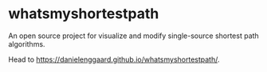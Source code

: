 # whatsmyshortestpath

An open source project for visualize and modify single-source shortest path algorithms.

Head to https://danielenggaard.github.io/whatsmyshortestpath/.
